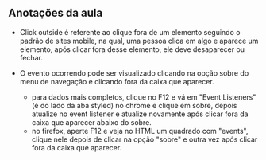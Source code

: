 ## Anotações da aula

- Click outside é referente ao clique fora de um elemento seguindo o padrão de sites mobile, na qual, uma pessoa clica em algo e aparece um elemento, após clicar fora desse elemento, ele deve desaparecer ou fechar.

- O evento ocorrendo pode ser visualizado clicando na opção sobre do menu de navegação e clicando fora da caixa que aparecer.
  - para dados mais completos, clique no F12 e vá em "Event Listeners" (é do lado da aba styled) no chrome e clique em sobre, depois atualize no event listener e atualize novamente após clicar fora da caixa que aparecer abaixo do sobre.
  - no firefox, aperte F12 e veja no HTML um quadrado com "events", clique nele depois de clicar na opção "sobre" e outra vez após clicar fora da caixa que aparecer.